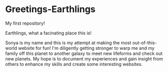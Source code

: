 # Greetings-Earthlings
My first repository! 


Earthlings, what a facinating place this is!

Sonya is my name and this is my attempt at making the most out-of-this-world website for fun!
I'm diligently getting stronger to warp me and my family off this planet to another galaxy to meet new lifeforms and check out new planets.
My hope is to document my experiences and gain insight from others to enhance my skills and create some interesting websites.
